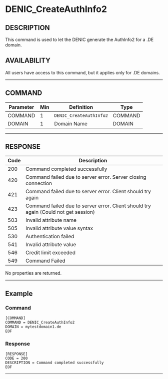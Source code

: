 # DENIC_CreateAuthInfo2

## DESCRIPTION
This command is used to let the DENIC generate the AuthInfo2 for a .DE domain.

## AVAILABILITY
All users have access to this command, but it applies only for .DE domains.

----
## COMMAND

Parameter | Min | Definition | Type
---- | ---- | ---- | ----
COMMAND | 1 | `DENIC_CreateAuthInfo2` | COMMAND
DOMAIN | 1 | Domain Name | DOMAIN

----
## RESPONSE

Code | Description
---- | ----
200 | Command completed successfully
420 | Command failed due to server error. Server closing connection
421 | Command failed due to server error. Client should try again
423 | Command failed due to server error. Client should try again (Could not get session)
503 | Invalid attribute name
505 | Invalid attribute value syntax
530 | Authentication failed
541 | Invalid attribute value
546 | Credit limit exceeded
549 | Command Failed

No properties are returned.

----
## Example

### Command

```
[COMMAND]
COMMAND = DENIC_CreateAuthInfo2
DOMAIN = mytestdomain1.de
EOF
```
### Response

```
[RESPONSE]
CODE = 200
DESCRIPTION = Command completed successfully
EOF
```

----
